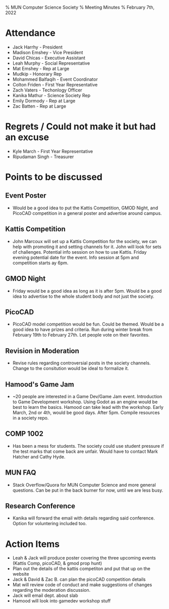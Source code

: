% MUN Computer Science Society
% Meeting Minutes
% February 7th, 2022

# Attendance

* Jack Harrhy - President
* Madison Emshey - Vice President
* David Chicas -  Executive Assistant
* Leah Murphy - Social Representative
* Mat Emshey - Rep at Large
* Mudkip - Honorary Rep
* Mohammed Balfaqih - Event Coordinator
* Colton Friden - First Year Representative
* Zach Vaters - Techonlogy Officer
* Kanika Mathur - Science Society Rep
* Emily Dormody - Rep at Large
* Zac Batten - Rep at Large

# Regrets / Could not make it but had an excuse

* Kyle March - First Year Representative
* Ripudaman Singh - Treasurer

# Points to be discussed

## Event Poster

* Would be a good idea to put the Kattis Competition, GMOD Night, and PicoCAD competition in a general poster and advertise around campus.

## Kattis Competition

* John Marcoux will set up a Kattis Competition for the society, we can help with promoting it and setting channels for it. John will look for sets of challenges. Potential info session on how to use Kattis. Friday evening potential date for the event. Info session at 5pm and competition starts ay 6pm.

## GMOD Night

* Friday would be a good idea as long as it is after 5pm. Would be a good idea to advertise to the whole student body and not just the society.

## PicoCAD

* PicoCAD model competition would be fun. Could be themed. Would be a good idea to have prizes and criteria. Run during winter break from February 19th to February 27th. Let people vote on their favorites.

## Revision in Moderation

* Revise rules regarding controversial posts in the society channels. Change to the consitution would be ideal to formalize it.

## Hamood's Game Jam

* ~20 people are interested in a Game Dev/Game Jam event. Introduction to Game Development workshop. Using Godot as an engine would be best to learn the basics. Hamood can take lead with the workshop. Early March, 2nd or 4th, would be good days. After 5pm. Compile resources in a society repo.

## COMP 1002

* Has been a mess for students. The society could use student pressure if the test marks that come back are unfair. Would have to contact Mark Hatcher and Cathy Hyde.

## MUN FAQ

* Stack Overflow/Quora for MUN Computer Science and more general questions. Can be put in the back burner for now, until we are less busy.

## Research Conference

* Kanika will forward the email with details regarding said conference. Option for voluntering included too.

# Action Items

* Leah & Jack will produce poster covering the three upcoming events (Kattis Comp, picoCAD, & gmod prop hunt)
* Plan out the details of the kattis competiton and put that up on the website
* Jack & David & Zac B. can plan the picoCAD competition details
* Mat will review code of conduct and make suggestions of changes regarding the moderation discussion.
* Jack will email dept. about slab
* Hamood will look into gamedev workshop stuff
